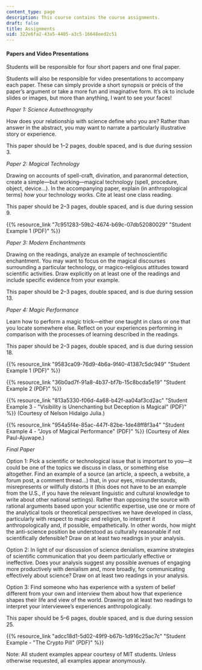 ```yaml
---
content_type: page
description: This course contains the course assignments.
draft: false
title: Assignments
uid: 322e6fa2-43a5-4405-a3c5-16648eed2c51
---
```

#### Papers and Video Presentations

Students will be responsible for four short papers and one final paper.

Students will also be responsible for video presentations to accompany each paper. These can simply provide a short synopsis or précis of the paper’s argument or take a more fun and imaginative form. It’s ok to include slides or images, but more than anything, I want to see your faces!

*Paper 1: Science Autoethnography*

How does your relationship with science define who you are? Rather than answer in the abstract, you may want to narrate a particularly illustrative story or experience.  

This paper should be 1–2 pages, double spaced, and is due during session 3.

*Paper 2: Magical Technology*

Drawing on accounts of spell-craft, divination, and paranormal detection, create a simple—but working—magical technology (spell, procedure, object, device…). In the accompanying paper, explain (in anthropological terms) *how* your technology works. Cite at least one class reading. 

This paper should be 2–3 pages, double spaced, and is due during session 9.

{{% resource_link "7c951283-59b2-4674-b69c-07db52080029" "Student Example 1 (PDF)" %}}

*Paper 3: Modern Enchantments*

Drawing on the readings, analyze an example of technoscientific enchantment. You may want to focus on the magical discourses surrounding a particular technology, or magico-religious attitudes toward scientific activities. Draw explicitly on at least one of the readings and include specific evidence from your example. 

This paper should be 2–3 pages, double spaced, and is due during session 13.

*Paper 4: Magic Performance*

Learn how to perform a magic trick—either one taught in class or one that you locate somewhere else. Reflect on your experiences performing in comparison with the processes of learning described in the readings. 

This paper should be 2–3 pages, double spaced, and is due during session 18.

{{% resource_link "9583ca09-76d9-4b6a-9f40-41387c5dc949" "Student Example 1 (PDF)" %}}

{{% resource_link "36b0ad7f-91a8-4b37-bf7b-15c8bcda5e19" "Student Example 2 (PDF)" %}}

{{% resource_link "813a5330-f06d-4a68-b42f-aa04af3cd2ac" "Student Example 3 - \"Visibility is Unenchanting but Deception is Magical\" (PDF)" %}} (Courtesy of Nelson Hidalgo Julia.)

{{% resource_link "954a5f4e-85ac-447f-82be-1de48ff8f3a4" "Student Example 4 - \"Joys of Magical Performance\" (PDF)" %}} (Courtesy of Alex Paul-Ajuwape.)

*Final Paper* 

Option 1: Pick a scientific or technological issue that is important to you—it could be one of the topics we discuss in class, or something else altogether. Find an example of a source (an article, a speech, a website, a forum post, a comment thread…) that, in your eyes, misunderstands, misrepresents or willfully distorts it (this does not have to be an example from the U.S., if you have the relevant linguistic and cultural knowledge to write about other national settings). Rather than opposing the source with rational arguments based upon your scientific expertise, use one or more of the analytical tools or theoretical perspectives we have developed in class, particularly with respect to magic and religion, to interpret it anthropologically and, if possible, empathetically. In other words, how might the anti-science position be understood as culturally reasonable if not scientifically defensible? Draw on at least two readings in your analysis.

Option 2: In light of our discussion of science denialism, examine strategies of scientific communication that you deem particularly effective or ineffective. Does your analysis suggest any possible avenues of engaging more productively with denialism and, more broadly, for communicating effectively about science? Draw on at least two readings in your analysis.

Option 3: Find someone who has experience with a system of belief different from your own and interview them about how that experience shapes their life and view of the world. Drawing on at least two readings to interpret your interviewee’s experiences anthropologically.

This paper should be 5–6 pages, double spaced, and is due during session 25.

{{% resource_link "adcc18d1-5d02-49f9-b67b-1d916c25ac7c" "Student Example - \"The Crypto Pill\" (PDF)" %}}

Note: All student examples appear courtesy of MIT students. Unless otherwise requested, all examples appear anonymously.